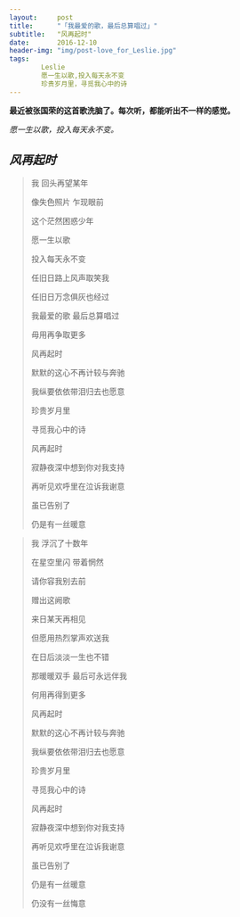 ```yaml
---
layout:     post
title:      "「我最爱的歌，最后总算唱过」"
subtitle:   "风再起时"
date:       2016-12-10
header-img: "img/post-love_for_Leslie.jpg"
tags:
        Leslie
        愿一生以歌,投入每天永不变
        珍贵岁月里，寻觅我心中的诗
---
```


**最近被张国荣的这首歌洗脑了。每次听，都能听出不一样的感觉。**

*愿一生以歌，投入每天永不变。*

## ***风再起时***

> 我	 回头再望某年
>
> 像失色照片	 乍现眼前
>
> 这个茫然困惑少年
>
> 愿一生以歌
>
> 投入每天永不变
>
> 任旧日路上风声取笑我
>
> 任旧日万念俱灰也经过
>
> 我最爱的歌	 最后总算唱过
>
> 毋用再争取更多
>
> 风再起时 
>
> 默默的这心不再计较与奔驰
>
> 我纵要依依带泪归去也愿意
>
> 珍贵岁月里
>
> 寻觅我心中的诗
>
> 风再起时
>
> 寂静夜深中想到你对我支持
>
> 再听见欢呼里在泣诉我谢意
>
> 虽已告别了
>
> 仍是有一丝暖意

> 我	 浮沉了十数年
>
> 在星空里闪	 带着惘然
>
> 请你容我别去前
>
> 赠出这阙歌
>
> 来日某天再相见
>
> 但愿用热烈掌声欢送我
>
> 在日后淡淡一生也不错
>
> 那暖暖双手	最后可永远伴我
>
> 何用再得到更多
>
> 风再起时
>
> 默默的这心不再计较与奔驰
>
> 我纵要依依带泪归去也愿意
>
> 珍贵岁月里
>
> 寻觅我心中的诗
>
> 风再起时
>
> 寂静夜深中想到你对我支持
>
> 再听见欢呼里在泣诉我谢意
>
> 虽已告别了
>
> 仍是有一丝暖意
>
> 仍没有一丝悔意
